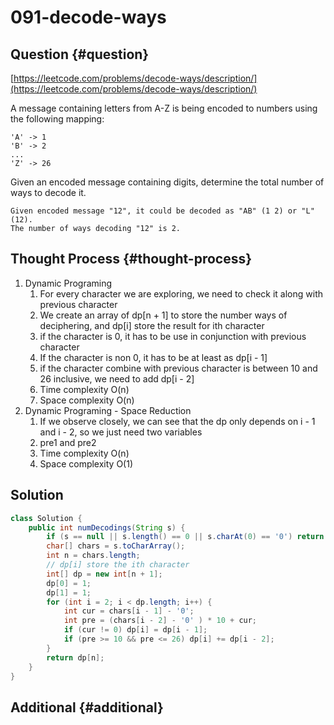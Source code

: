# 091-decode-ways

## Question {#question}

[https://leetcode.com/problems/decode-ways/description/](https://leetcode.com/problems/decode-ways/description/)

A message containing letters from A-Z is being encoded to numbers using the following mapping:

```text
'A' -> 1
'B' -> 2
...
'Z' -> 26
```

Given an encoded message containing digits, determine the total number of ways to decode it.

```text
Given encoded message "12", it could be decoded as "AB" (1 2) or "L" (12).
The number of ways decoding "12" is 2.
```

## Thought Process {#thought-process}

1. Dynamic Programing
   1. For every character we are exploring, we need to check it along with previous character
   2. We create an array of dp\[n + 1\] to store the number ways of deciphering, and dp\[i\] store the result for ith character
   3. if the character is 0, it has to be use in conjunction with previous character
   4. If the character is non 0, it has to be at least as dp\[i - 1\]
   5. if the character combine with previous character is between 10 and 26 inclusive, we need to add dp\[i - 2\]
   6. Time complexity O\(n\)
   7. Space complexity O\(n\)
2. Dynamic Programing - Space Reduction
   1. If we observe closely, we can see that the dp only depends on i - 1 and i - 2, so we just need two variables
   2. pre1 and pre2
   3. Time complexity O\(n\)
   4. Space complexity O\(1\)

## Solution

```java
class Solution {
    public int numDecodings(String s) {
        if (s == null || s.length() == 0 || s.charAt(0) == '0') return 0;
        char[] chars = s.toCharArray();
        int n = chars.length;
        // dp[i] store the ith character
        int[] dp = new int[n + 1];
        dp[0] = 1;
        dp[1] = 1;
        for (int i = 2; i < dp.length; i++) {
            int cur = chars[i - 1] - '0';
            int pre = (chars[i - 2] - '0' ) * 10 + cur;
            if (cur != 0) dp[i] = dp[i - 1];
            if (pre >= 10 && pre <= 26) dp[i] += dp[i - 2];
        }
        return dp[n];
    }
}
```

## Additional {#additional}

